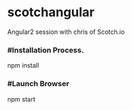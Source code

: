 # scotchangular
Angular2 session with chris of Scotch.io

<h3>#Installation Process.</h3>
npm install

<h3>#Launch Browser</h3>
npm start
